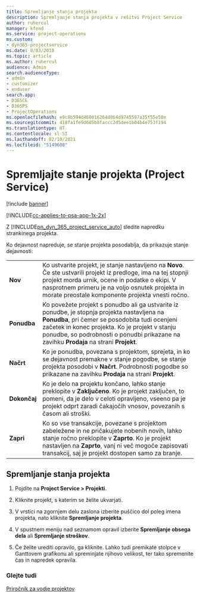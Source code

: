 ```yaml
---
title: Spremljanje stanja projekta
description: Spremljanje stanja projekta v rešitvi Project Service
author: ruhercul
manager: kfend
ms.service: project-operations
ms.custom:
- dyn365-projectservice
ms.date: 8/03/2018
ms.topic: article
ms.author: ruhercul
audience: Admin
search.audienceType:
- admin
- customizer
- enduser
search.app:
- D365CE
- D365PS
- ProjectOperations
ms.openlocfilehash: e9c8b594d468016264d0b4d9745597a35f55e50e
ms.sourcegitcommit: 418fa1fe9d605b8faccc2d5dee1b04b4e753f194
ms.translationtype: HT
ms.contentlocale: sl-SI
ms.lasthandoff: 02/10/2021
ms.locfileid: "5149608"
---
```

# <a name="track-a-projects-status-project-service"></a>Spremljajte stanje projekta (Project Service)

[!include [banner](../includes/psa-now-project-operations.md)]

[!INCLUDE[cc-applies-to-psa-app-1x-2x](../includes/cc-applies-to-psa-app-1x-2x.md)]

Z [!INCLUDE[pn_dyn_365_project_service_auto](../includes/pn-dyn-365-project-service-auto.md)] sledite napredku strankinega projekta.  

Ko dejavnost napreduje, se stanje projekta posodablja, da prikazuje stanje dejavnosti:  


|              |                                                                                                                                                                                                                                                                                                  |
|--------------|--------------------------------------------------------------------------------------------------------------------------------------------------------------------------------------------------------------------------------------------------------------------------------------------------|
|   **Nov**    | Ko ustvarite projekt, je stanje nastavljeno na **Novo**. Če ste ustvarili projekt iz predloge, ima na tej stopnji projekt morda urnik, ocene in podatke o ekipi. V nasprotnem primeru je na voljo osnutek projekta in morate preostale komponente projekta vnesti ročno. |
|  **Ponudba**   |      Ko povežete projekt s ponudbo ali ga ustvarite iz ponudbe, je stopnja projekta nastavljena na **Ponudba**, pri čemer se posodobita tudi ocenjeni začetek in konec projekta. Ko je projekt v stanju ponudbe, so podrobnosti o ponudbi prikazane na zavihku **Prodaja** na strani **Projekt**.      |
|   **Načrt**   |                                     Ko je ponudba, povezana s projektom, sprejeta, in ko se dejavnost premakne v stanje pogodbe, se stanje projekta posodobi v **Načrt**. Podrobnosti pogodbe so prikazane na zavihku **Prodaja** na strani **Projekt**.                                      |
| **Dokončaj** |                    Ko je delo na projektu končano, lahko stanje preklopite v **Zaključeno**. Ko je projekt zaključen, to pomeni, da je delo v celoti opravljeno, vseeno pa je projekt odprt zaradi čakajočih vnosov, povezanih s časom ali stroški.                     |
|  **Zapri**   |           Ko so vse transakcije, povezane s projektom zabeležene in ne pričakujete nobenih novih, lahko stanje ročno preklopite v **Zaprto**. Ko je projekt nastavljen na **Zaprto**, vanj ni več mogoče zapisovati transakcij, saj je projekt dostopen samo za branje.           |

## <a name="to-track-a-projects-status"></a>Spremljanje stanja projekta  

1.  Pojdite na **Project Service > Projekti**.  

2.  Kliknite projekt, s katerim se želite ukvarjati.  

3.  V vrstici na zgornjem delu zaslona izberite puščico dol poleg imena projekta, nato kliknite **Spremljanje projekta**.  

4.  V spustnem meniju nad seznamom opravil izberite **Spremljanje obsega dela** ali **Spremljanje stroškov**.  

5.  Če želite urediti opravilo, ga kliknite. Lahko tudi premikate stolpce v Ganttovem grafikonu ali spreminjate njihovo velikost, ter tako spremenite čas in napredek opravila.  

### <a name="see-also"></a>Glejte tudi  
 [Priročnik za vodje projektov](../psa/project-manager-guide.md)
